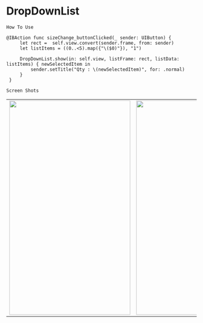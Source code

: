 # DropDownList


``` How To Use ```
   ```
   @IBAction func sizeChange_buttonClicked(_ sender: UIButton) {
        let rect =  self.view.convert(sender.frame, from: sender)
        let listItems = ((0..<5).map({"\($0)"}), "1")
      
        DropDownList.show(in: self.view, listFrame: rect, listData: listItems) { newSelectedItem in
            sender.setTitle("Qty : \(newSelectedItem)", for: .normal)
        }
    }

```
``` Screen Shots ```
<table><tr>
<td>
<img src="https://github.com/vikashideveloper/DropDownList_IOS/blob/master/Simulator%20Screen%20Shot%2022-Jul-2017,%208.07.00%20PM.png"  width="320px" height="568px"/>
</td> 
<td>
<img src="https://github.com/vikashideveloper/DropDownList_IOS/blob/master/Simulator%20Screen%20Shot%2022-Jul-2017,%208.07.07%20PM.png"  width="320px" height="568px"/>

</td>
</tr></table>


